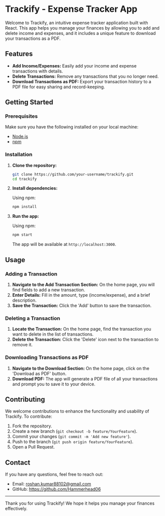 # Trackify - Expense Tracker App

Welcome to Trackify, an intuitive expense tracker application built with React. This app helps you manage your finances by allowing you to add and delete income and expenses, and it includes a unique feature to download your transactions as a PDF.

## Features

- **Add Income/Expenses:** Easily add your income and expense transactions with details.
- **Delete Transactions:** Remove any transactions that you no longer need.
- **Download Transactions as PDF:** Export your transaction history to a PDF file for easy sharing and record-keeping.

## Getting Started

### Prerequisites

Make sure you have the following installed on your local machine:

- [Node.js](https://nodejs.org/)
- [npm](https://www.npmjs.com/)

### Installation

1. **Clone the repository:**

    ```sh
    git clone https://github.com/your-username/trackify.git
    cd trackify
    ```

2. **Install dependencies:**

    Using npm:

    ```sh
    npm install
    ```


3. **Run the app:**

    Using npm:

    ```sh
    npm start
    ```

    The app will be available at `http://localhost:3000`.

## Usage

### Adding a Transaction

1. **Navigate to the Add Transaction Section:** On the home page, you will find fields to add a new transaction.
2. **Enter Details:** Fill in the amount, type (income/expense), and a brief description.
3. **Save the Transaction:** Click the 'Add' button to save the transaction.

### Deleting a Transaction

1. **Locate the Transaction:** On the home page, find the transaction you want to delete in the list of transactions.
2. **Delete the Transaction:** Click the 'Delete' icon next to the transaction to remove it.

### Downloading Transactions as PDF

1. **Navigate to the Download Section:** On the home page, click on the 'Download as PDF' button.
2. **Download PDF:** The app will generate a PDF file of all your transactions and prompt you to save it to your device.


## Contributing

We welcome contributions to enhance the functionality and usability of Trackify. To contribute:

1. Fork the repository.
2. Create a new branch (`git checkout -b feature/YourFeature`).
3. Commit your changes (`git commit -m 'Add new feature'`).
4. Push to the branch (`git push origin feature/YourFeature`).
5. Open a Pull Request.

## Contact

If you have any questions, feel free to reach out:

- Email: roshan.kumar88102@gmail.com
- GitHub: https://github.com/Hammerhead06

---

Thank you for using Trackify! We hope it helps you manage your finances effectively.

